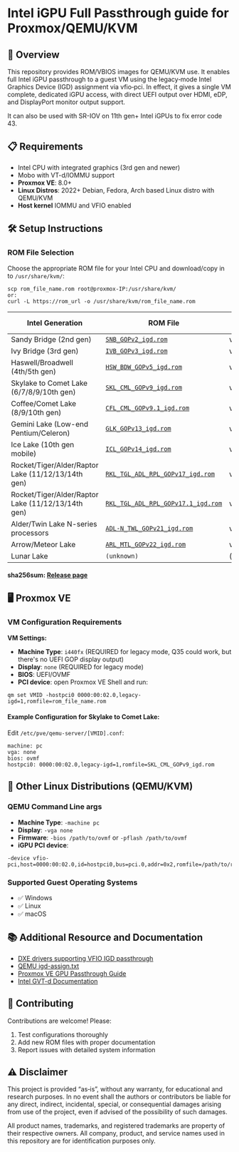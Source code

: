 # Intel iGPU Full Passthrough guide for Proxmox/QEMU/KVM
## 🎯 Overview

This repository provides ROM/VBIOS images for QEMU/KVM use. It enables full Intel iGPU passthrough to a guest VM using the legacy‑mode Intel Graphics Device (IGD) assignment via vfio‑pci. In effect, it gives a single VM complete, dedicated iGPU access, with direct UEFI output over HDMI, eDP, and DisplayPort monitor output support.

It can also be used with SR-IOV on 11th gen+ Intel iGPUs to fix error code 43.

## 📋 Requirements

- Intel CPU with integrated graphics (3rd gen and newer)
- Mobo with VT-d/IOMMU support
- **Proxmox VE**: 8.0+
- **Linux Distros**: 2022+ Debian, Fedora, Arch based Linux distro with QEMU/KVM
- **Host kernel** IOMMU and VFIO enabled

## 🛠️ Setup Instructions

### ROM File Selection

Choose the appropriate ROM file for your Intel CPU and download/copy in to `/usr/share/kvm/`:
```
scp rom_file_name.rom root@proxmox-IP:/usr/share/kvm/
or:
curl -L https://rom_url -o /usr/share/kvm/rom_file_name.rom
```

| Intel Generation | ROM File | GOP Version | Supported CPUs |
|------------------|----------|-------------|----------------|
| Sandy Bridge (2nd gen) | [`SNB_GOPv2_igd.rom`](https://github.com/LongQT-sea/intel-igpu-passthru/releases/download/v0.1/SNB_GOPv2_igd.rom) | v2 | Core i3/i5/i7 2xxx |
| Ivy Bridge (3rd gen) | [`IVB_GOPv3_igd.rom`](https://github.com/LongQT-sea/intel-igpu-passthru/releases/download/v0.1/IVB_GOPv3_igd.rom) | v3 | Core i3/i5/i7 3xxx |
| Haswell/Broadwell (4th/5th gen) | [`HSW_BDW_GOPv5_igd.rom`](https://github.com/LongQT-sea/intel-igpu-passthru/releases/download/v0.1/HSW_BDW_GOPv5_igd.rom) | v5 | Core i3/i5/i7 4xxx-5xxx |
| Skylake to Comet Lake (6/7/8/9/10th gen) | [`SKL_CML_GOPv9_igd.rom`](https://github.com/LongQT-sea/intel-igpu-passthru/releases/download/v0.1/SKL_CML_GOPv9_igd.rom) | v9 | Core i3/i5/i7/i9 6xxx-10xxx |
| Coffee/Comet Lake (8/9/10th gen) | [`CFL_CML_GOPv9.1_igd.rom`](https://github.com/LongQT-sea/intel-igpu-passthru/releases/download/v0.1/CFL_CML_GOPv9.1_igd.rom) | v9.1 | Core i3/i5/i7/i9 8xxx-10xxx |
| Gemini Lake (Low-end Pentium/Celeron) | [`GLK_GOPv13_igd.rom`](https://github.com/LongQT-sea/intel-igpu-passthru/releases/download/v0.1/GLK_GOPv13_igd.rom) | v13 | Pentium/Celeron J/N 4xxx/5xxx |
| Ice Lake (10th gen mobile) | [`ICL_GOPv14_igd.rom`](https://github.com/LongQT-sea/intel-igpu-passthru/releases/download/v0.1/ICL_GOPv14_igd.rom) | v14 | Core i3/i5/i7 10xxG1/4/7 |
| Rocket/Tiger/Alder/Raptor Lake (11/12/13/14th gen) | [`RKL_TGL_ADL_RPL_GOPv17_igd.rom`](https://github.com/LongQT-sea/intel-igpu-passthru/releases/download/v0.1/RKL_TGL_ADL_RPL_GOPv17_igd.rom) | v17 | Core i3/i5/i7/i9 11xx-14xxx |
| Rocket/Tiger/Alder/Raptor Lake (11/12/13/14th gen) | [`RKL_TGL_ADL_RPL_GOPv17.1_igd.rom`](https://github.com/LongQT-sea/intel-igpu-passthru/releases/download/v0.1/RKL_TGL_ADL_RPL_GOPv17.1_igd.rom) | v17.1 | Core i3/i5/i7/i9 11xx-14xxx |
| Alder/Twin Lake N-series processors | [`ADL-N_TWL_GOPv21_igd.rom`](https://github.com/LongQT-sea/intel-igpu-passthru/releases/download/v0.1/ADL-N_TWL_GOPv21_igd.rom) | v21 |  N97/N1xx/N2xx/N3xx |
| Arrow/Meteor Lake | [`ARL_MTL_GOPv22_igd.rom`](https://github.com/LongQT-sea/intel-igpu-passthru/releases/download/v0.1/ARL_MTL_GOPv22_igd.rom) | v22 | Core Ultra series |
| Lunar Lake | `(unknown)` | (unknown) | Core Ultra series |

#### sha256sum: [Release page](https://github.com/LongQT-sea/intel-igpu-passthru/releases)

## 🖥️ Proxmox VE

### VM Configuration Requirements

**VM Settings:**
- **Machine Type**: `i440fx` (REQUIRED for legacy mode, Q35 could work, but there's no UEFI GOP display output)
- **Display**: `none` (REQUIRED for legacy mode)
- **BIOS**: UEFI/OVMF
- **PCI device**: open Proxmox VE Shell and run:
```
qm set VMID -hostpci0 0000:00:02.0,legacy-igd=1,romfile=rom_file_name.rom
```

#### Example Configuration for Skylake to Comet Lake:
Edit `/etc/pve/qemu-server/[VMID].conf`:

```
machine: pc
vga: none
bios: ovmf
hostpci0: 0000:00:02.0,legacy-igd=1,romfile=SKL_CML_GOPv9_igd.rom
```

## 🐧 Other Linux Distributions (QEMU/KVM)

### QEMU Command Line args
- **Machine Type**: `-machine pc`
- **Display**: `-vga none `
- **Firmware**: `-bios /path/to/ovmf` or `-pflash /path/to/ovmf`
- **iGPU PCI device**: 
```
-device vfio-pci,host=0000:00:02.0,id=hostpci0,bus=pci.0,addr=0x2,romfile=/path/to/rom/file
```

### Supported Guest Operating Systems
- ✅ Windows
- ✅ Linux
- ✅ macOS

## 📚 Additional Resource and Documentation

- [DXE drivers supporting VFIO IGD passthrough](https://github.com/tomitamoeko/VfioIgdPkg)
- [QEMU igd-assign.txt](https://github.com/qemu/qemu/blob/master/docs/igd-assign.txt)
- [Proxmox VE GPU Passthrough Guide](https://pve.proxmox.com/wiki/PCI_Passthrough)
- [Intel GVT-d Documentation](https://github.com/intel/gvt-linux/wiki)

## 🤝 Contributing

Contributions are welcome! Please:
1. Test configurations thoroughly
2. Add new ROM files with proper documentation
3. Report issues with detailed system information

## ⚠️ Disclaimer

This project is provided “as‑is”, without any warranty, for educational and research purposes. In no event shall the authors or contributors be liable for any direct, indirect, incidental, special, or consequential damages arising from use of the project, even if advised of the possibility of such damages.

All product names, trademarks, and registered trademarks are property of their respective owners. All company, product, and service names used in this repository are for identification purposes only.
